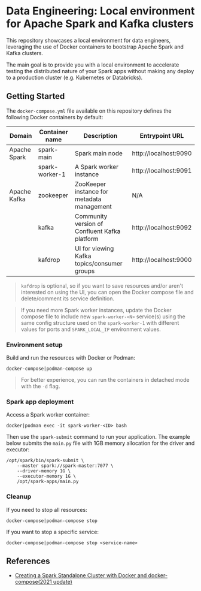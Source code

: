 # Data Engineering: Local environment for Apache Spark and Kafka clusters

This repository showcases a local environment for data engineers, leveraging the use of Docker containers to bootstrap Apache Spark and Kafka clusters.

The main goal is to provide you with a local environment to accelerate testing the distributed nature of your Spark apps without making any deploy to a production cluster (e.g. Kubernetes or Databricks).

## Getting Started

The `docker-compose.yml` file available on this repository defines the following Docker containers by default:

| Domain       | Container name | Description                                   | Entrypoint URL        |
| ------------ | -------------- | --------------------------------------------- | --------------------- |
| Apache Spark | spark-main     | Spark main node                               | http://localhost:9090 |
|              | spark-worker-1 | A Spark worker instance                       | http://localhost:9091 |
| Apache Kafka | zookeeper      | ZooKeeper instance for metadata management    | N/A                   |
|              | kafka          | Community version of Confluent Kafka platform | http://localhost:9092 |
|              | kafdrop        | UI for viewing Kafka topics/consumer groups   | http://localhost:9000 |

> `kafdrop` is optional, so if you want to save resources and/or aren't interested on using the UI, you can open the Docker compose file and delete/comment its service definition.

> If you need more Spark worker instances, update the Docker compose file to include new `spark-worker-<N>` service(s) using the same config structure used on the `spark-worker-1` with different values for ports and `SPARK_LOCAL_IP` environment values.

### Environment setup

Build and run the resources with Docker or Podman:

```
docker-compose|podman-compose up
```

> For better experience, you can run the containers in detached mode with the `-d` flag.

### Spark app deployment

Access a Spark worker container:

```
docker|podman exec -it spark-worker-<ID> bash
```

Then use the `spark-submit` command to run your application. The example below submits the `main.py` file with 1GB memory allocation for the driver and executor:

```
/opt/spark/bin/spark-submit \
    --master spark://spark-master:7077 \
    --driver-memory 1G \
    --executor-memory 1G \
    /opt/spark-apps/main.py
```

### Cleanup

If you need to stop all resources:

```
docker-compose|podman-compose stop
```

If you want to stop a specific service:

```
docker-compose|podman-compose stop <service-name>
```

## References

- [Creating a Spark Standalone Cluster with Docker and docker-compose(2021 update)](https://dev.to/mvillarrgccealb/creating-a-spark-standalone-cluster-with-docker-and-docker-compose-2021-update-6l4)
